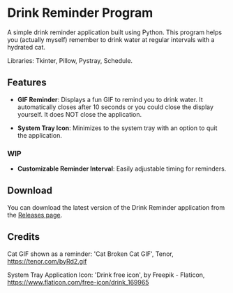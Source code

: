 # Drink Reminder Program

A simple drink reminder application built using Python. This program helps you (actually myself) remember to drink water at regular intervals with a hydrated cat.

Libraries: Tkinter, Pillow, Pystray, Schedule.

## Features

- **GIF Reminder**: Displays a fun GIF to remind you to drink water. It automatically closes after 10 seconds or you could close the display yourself. It does NOT close the application.

- **System Tray Icon**: Minimizes to the system tray with an option to quit the application.
  
### WIP
- **Customizable Reminder Interval**: Easily adjustable timing for reminders.

## Download

You can download the latest version of the Drink Reminder application from the [Releases page](https://github.com/AkiNotBunny/drink_reminder/releases).


## Credits

Cat GIF shown as a reminder: 'Cat Broken Cat GIF', Tenor, https://tenor.com/byRd2.gif

System Tray Application Icon: 'Drink free icon', by Freepik - Flaticon, https://www.flaticon.com/free-icon/drink_169965
